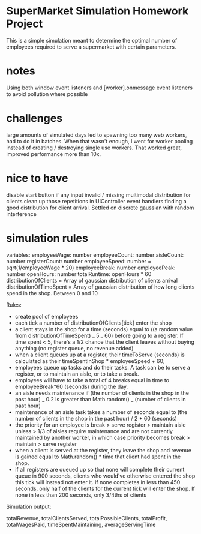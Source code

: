 # SuperMarket Simulation Homework Project

This is a simple simulation meant to determine the optimal number of employees required to serve a supermarket with certain parameters.

# notes

Using both window event listeners and [worker].onmessage event listeners to avoid pollution where possible

# challenges

large amounts of simulated days led to spawning too many web workers, had to do it in batches. When that wasn't enough, I went for worker pooling instead of creating / destroying single use workers. That worked great, improved performance more than 10x.

# nice to have

disable start button if any input invalid / missing
multimodal distribution for clients
clean up those repetitions in UIController event handlers
finding a good distribution for client arrival. Settled on discrete gaussian with random interference

# simulation rules

variables:
employeeWage: number
employeeCount: number
aisleCount: number
registerCount: number
employeeSpeed: number = sqrt(1/employeeWage \* 20)
employeeBreak: number
employeePeak: number
openHours: number
totalRuntime: openHours \* 60
distributionOfClients = Array of gaussian distribution of clients arrival
distributionOfTimeSpent = Array of gaussian distribution of how long clients spend in the shop. Between 0 and 10

Rules:

- create pool of employees
- each tick a number of distributionOfClients[tick] enter the shop
- a client stays in the shop for a time (seconds) equal to ((a random value from distributionOfTimeSpent) _ 5 _ 60) before going to a register. If time spent < 5, there's a 1/2 chance that the client leaves without buying anything (no register queue, no revenue added)
- when a client queues up at a register, their timeToServe (seconds) is calculated as their timeSpentInShop \* employeeSpeed + 60;
- employees queue up tasks and do their tasks. A task can be to serve a register, or to maintain an aisle, or to take a break.
- employees will have to take a total of 4 breaks equal in time to employeeBreak\*60 (seconds) during the day.
- an aisle needs maintenance if (the number of clients in the shop in the past hour) _ 0.2 is greater than Math.random() _ (number of clients in past hour)
- maintenance of an aisle task takes a number of seconds equal to (the number of clients in the shop in the past hour) / 2 \* 60 (seconds)
- the priority for an employee is break > serve register > maintain aisle unless > 1/3 of aisles require maintenance and are not currently maintained by another worker, in which case priority becomes break > maintain > serve register
- when a client is served at the register, they leave the shop and revenue is gained equal to Math.random() \* time that client had spent in the shop.
- if all registers are queued up so that none will complete their current queue in 900 seconds, clients who would've otherwise entered the shop this tick will instead not enter it. If none completes in less than 450 seconds, only half of the clients for the current tick will enter the shop. If none in less than 200 seconds, only 3/4ths of clients

Simulation output:

totalRevenue,
totalClientsServed,
totalPossibleClients,
totalProfit,
totalWagesPaid,
timeSpentMaintaining,
averageServingTime
